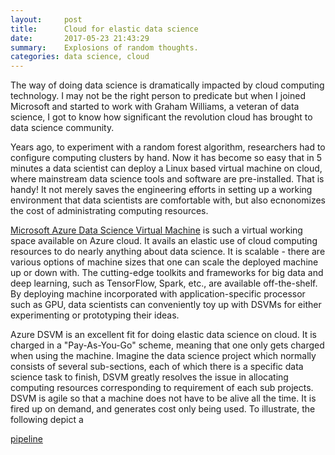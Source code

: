 ```yaml
---
layout:     post
title:      Cloud for elastic data science 
date:       2017-05-23 21:43:29
summary:    Explosions of random thoughts.
categories: data science, cloud
---
```


The way of doing data science is dramatically impacted by cloud
computing technology. I may not be the right person to predicate but
when I joined Microsoft and started to work with Graham Williams, a
veteran of data science, I got to know how significant the revolution
cloud has brought to data science community.

Years ago, to experiment with a random forest algorithm, researchers
had to configure computing clusters by hand. Now it has become so easy
that in 5 minutes a data scientist can deploy a Linux based virtual
machine on cloud, where mainstream data science tools and software are pre-installed.
That is handy! It not merely saves the engineering efforts in setting up
a working environment that data scientists are comfortable with, but
also ecnonomizes the cost of administrating computing resources. 

[Microsoft Azure Data Science Virtual Machine](http://aka.ms/dsvm) is
such a virtual working space available on Azure cloud. It avails an
elastic use of cloud computing resources to do nearly anything about
data science. It is scalable - there are various options of machine
sizes that one can scale the deployed machine up or down with. The
cutting-edge toolkits and frameworks for big data and deep learning,
such as TensorFlow, Spark, etc., are available off-the-shelf. By
deploying machine incorporated with application-specific processor such
as GPU, data scientists can conveniently toy up with DSVMs for either
experimenting or prototyping their ideas.

Azure DSVM is an excellent fit for doing elastic data science on cloud.
It is charged in a "Pay-As-You-Go" scheme, meaning that one only gets
charged when using the machine. Imagine the data science project which
normally consists of several sub-sections, each of which there is a
specific data science task to finish, DSVM greatly resolves the issue
in allocating computing resources corresponding to requirement of each
sub projects. DSVM is agile so that a machine does not have to be alive
all the time. It is fired up on demand, and generates cost only being used. 
To illustrate, the following depict a 

[pipeline](./images/architecture)
